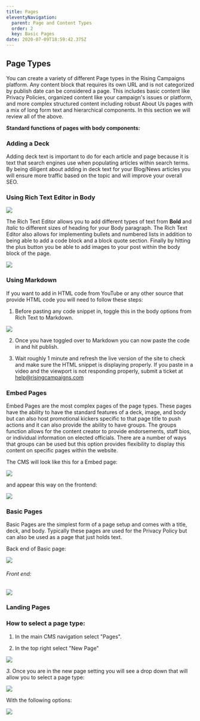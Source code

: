 ```yaml
---
title: Pages
eleventyNavigation:
  parent: Page and Content Types
  order: 2
  key: Basic Pages
date: 2020-07-09T18:59:42.375Z
---
```

## Page Types

You can create a variety of different Page types in the Rising Campaigns platform. Any content block that requires its own URL and is not categorized by publish date can be considered a page. This includes basic content like Privacy Policies, organized content like your campaign's issues or platform, and more complex structured content including robust About Us pages with a mix of long form text and hierarchical components. In this section we will review all of the above.

**Standard functions of pages with body components:**

### Adding a Deck

Adding deck text is important to do for each article and page because it is text that search engines use when populating articles within search terms. By being diligent about adding in deck text for your Blog/News articles you will ensure more traffic based on the topic and will improve your overall SEO. 

### Using Rich Text Editor in Body

![](/img/uploads/screen-shot-2020-11-09-at-8.40.04-am.png)

The Rich Text Editor allows you to add different types of text from **Bold** and *Italic* to different sizes of heading for your Body paragraph. The Rich Text Editor also allows for implementing bullets and numbered lists in addition to being able to add a code block and a block quote section. Finally by hitting the plus button you be able to add images to your post within the body block of the page. 

![](/img/uploads/screen-shot-2020-11-09-at-8.43.58-am.png)

### Using Markdown

If you want to add in HTML code from YouTube or any other source that provide HTML code you will need to follow these steps:

1. Before pasting any code snippet in, toggle this in the body options from Rich Text to Markdown.

![](/img/uploads/screen-shot-2020-11-09-at-8.46.21-am.png)

2. Once you have toggled over to Markdown you can now paste the code in and hit publish. 

3. Wait roughly 1 minute and refresh the live version of the site to check and make sure the HTML snippet is displaying properly. If you paste in a video and the viewport is not responding properly, submit a ticket at help@risingcampaigns.com 



### Embed Pages

Embed Pages are the most complex pages of the page types. These pages have the ability to have the standard features of a deck, image, and body but can also host promotional kickers specific to that page title to push actions and it can also provide the ability to have groups. The groups function allows for the content creator to provide endorsements, staff bios, or individual information on elected officials. There are a number of ways that groups can be used but this option provides flexibility to display this content on specific pages within the website. 

The CMS will look like this for a Embed page:

![](/img/uploads/content-manager-embed.png)

and appear this way on the frontend:

![](/img/uploads/get-involved.png)

### Basic Pages

Basic Pages are the simplest form of a page setup and comes with a title, deck, and body. Typically these pages are used for the Privacy Policy but can also be used as a page that just holds text.

Back end of Basic page:

![](/img/uploads/content-manager-basic.png)

###### Front end:

![](/img/uploads/meet-our-candidate.png)

### Landing Pages



### How to select a page type:

1. In the main CMS navigation select "Pages".

2. In the top right select "New Page"

![](/img/uploads/screen-shot-2020-11-09-at-8.59.33-am.png)

*3.* Once you are in the new page setting you will see a drop down that will allow you to select a page type:

![](/img/uploads/screen-shot-2020-11-09-at-8.59.22-am.png)

With the following options:

![](/img/uploads/screen-shot-2020-11-09-at-9.03.03-am.png)